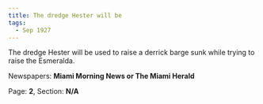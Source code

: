 ```yaml
---  
title: The dredge Hester will be  
tags:  
  - Sep 1927  
---  
```

  
The dredge Hester will be used to raise a derrick barge sunk while trying to raise the Esmeralda.  
  
Newspapers: **Miami Morning News or The Miami Herald**  
  
Page: **2**, Section: **N/A** 
